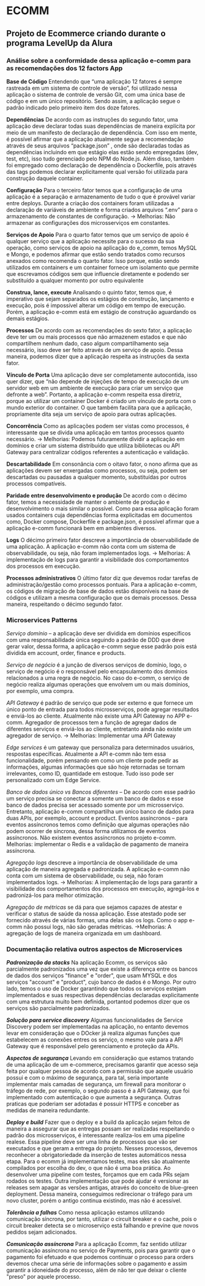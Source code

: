 # ECOMM

## Projeto de Ecommerce criando durante o programa LevelUp da Alura

### Análise sobre a conformidade dessa aplicação e-comm para as recomendações dos 12 factors App

**Base de Código**
Entendendo que “uma aplicação 12 fatores é sempre rastreada em um sistema de controle de versão”, foi utilizado nessa aplicação o sistema de controle de versão Git, com uma única base de código e em um único repositório. Sendo assim, a aplicação segue o padrão indicado pelo primeiro item dos doze fatores.

**Dependências**
De acordo com as instruções do segundo fator, uma aplicação deve declarar todas suas dependências de maneira explícita por meio de um manifesto de declaração de dependência. Com isso em mente, é possível afirmar que a aplicação atualmente segue a recomendação através de seus arquivos “package.json” , onde são declaradas todas as dependências incluindo em que estágio elas estão sendo empregadas (dev, test, etc), isso tudo gerenciado pelo NPM do Node.js. Além disso, também foi empregado como declaração de dependência o Dockerfile, pois através das tags podemos declarar explicitamente qual versão foi utilizada para construção daquele container.

**Configuração**
Para o terceiro fator temos que a configuração de uma aplicação é a separação e armazenamento de tudo o que é provável variar entre deploys. Durante a criação dos containers foram utilizadas a declaração de variáveis de ambiente e forma criados arquivos “.env” para o armazenamento de constantes de configuração.
 -> Melhorias: Não armazenar as configurações dos microsserviços em constantes.

**Serviços de Apoio**
Para o quarto fator temos que um serviço de apoio é qualquer serviço que a aplicação necessite para o sucesso da sua operação, como serviços de apoio na aplicação do e_comm, temos MySQL e Mongo, e podemos afirmar que estão sendo tratados como recursos anexados como recomenda o quarto fator. Isso porque, estão sendo utilizados em containers e um container fornece um isolamento que permite que escrevamos códigos sem que influencie diretamente e podendo ser substituído a qualquer momento por outro equivalente

**Construa, lance, execute**
Analisando o quinto fator, temos que, é imperativo que sejam separados os estágios de construção, lançamento e execução, pois é impossível alterar um código em tempo de execução. Porém, a aplicação e-comm está em estágio de construção aguardando os demais estágios.

**Processos**
De acordo com as recomendações do sexto fator, a aplicação deve ter um ou mais processos que não armazenem estados e que não compartilhem nenhum dado, caso algum compartilhamento seja necessário, isso deve ser feito através de um serviço de apoio. Dessa maneira, podemos dizer que a aplicação respeita as instruções da sexta fator.

**Vínculo de Porta**
Uma aplicação deve ser completamente autocontida, isso quer dizer, que “não depende de injeções de tempo de execução de um servidor web em um ambiente de execução para criar um serviço que defronte a web”. Portanto, a aplicação e-comm respeita essa diretriz, porque ao utilizar um container Docker é criado um vínculo de porta com o mundo exterior do container. O que também facilita para que a aplicação, propriamente dita seja um serviço de apoio para outras aplicações.

**Concorrência**
Como as aplicações podem ser vistas como processos, é interessante que se divida uma aplicação em tantos processos quanto necessário.
 -> Melhorias: Podemos futuramente dividir a aplicação em domínios e criar um sistema distribuído que utiliza bibliotecas ou API Gateway para centralizar códigos referentes a autenticação e validação.

**Descartabilidade**
Em consonância com o oitavo fator, o nono afirma que as aplicações devem ser enxergadas como processos, ou seja, podem ser descartadas ou pausadas a qualquer momento, substituídas por outros processos compatíveis.

**Paridade entre desenvolvimento e produção**
De acordo com o décimo fator, temos a necessidade de manter o ambiente de produção e desenvolvimento o mais similar o possível. Como para essa aplicação foram usados containers cuja dependências forma explicitadas em documentos como, Docker compose, Dockerfile e package.json, é possível afirmar que a aplicação e-comm funcionará bem em ambientes diversos.

**Logs**
O décimo primeiro fator descreve a importância de observabilidade de uma aplicação. A aplicação e-comm não conta com um sistema de observabilidade, ou seja, não foram implementados logs.
 -> Melhorias: A implementação de logs para garantir a visibilidade dos comportamentos dos processos em execução.

**Processos administrativos**
O último fator diz que devemos rodar tarefas de administração/gestão como processos pontuais. Para a aplicação e-comm, os códigos de migração de base de dados estão disponíveis na base de códigos e utilizam a mesma configuração que os demais processos. Dessa maneira, respeitando o décimo segundo fator.

### Microservices Patterns

*Serviço domínio* – a aplicação deve ser dividida em domínios específicos com uma responsabilidade única seguindo a padrão de DDD que deve gerar valor, dessa forma, a aplicação e-comm segue esse padrão pois está dividida em account, order, finance e products.

*Serviço de negócio* é a junção de diversos serviços de domínio, logo, o serviço de negócio é o responsável pelo encapsulamento dos domínios relacionados a uma regra de negócio. No caso do e-comm, o serviço de negócio realiza algumas operações que envolvem um ou mais domínios, por exemplo, uma compra.

*API Gateway* é padrão de serviço que pode ser externo e que fornece um único ponto de entrada para todos microsserviços, pode agregar resultados e enviá-los ao cliente. Atualmente não existe uma API Gateway no APP e-comm.
Agregador de processos tem a função de agregar dados de diferentes serviços e enviá-los ao cliente, entretanto ainda não existe um agregador de serviço.
-> Melhorias: Implementar uma API Gateway

*Edge services* é um gateway que personaliza para determinados usuários, respostas específicas. Atualmente a API e-comm não tem essa funcionalidade, porém pensando em como um cliente pode pedir as informações, algumas informações que são hoje retornadas se tornam irrelevantes, como ID, quantidade em estoque. Tudo isso pode ser personalizado com um Edge Service.

*Banco de dados único vs Bancos diferentes* – De acordo com esse padrão um serviço precisa se conectar a somente um banco de dados e esse banco de dados precisa ser acessado somente por um microsserviço. Entretanto, aplicação e-comm compartilha um único banco de dados para duas APIs, por exemplo, account e product.
Eventos assíncronos – para eventos assíncronos temos como definição que algumas operações não podem ocorrer de síncrona, dessa forma utilizamos de eventos assíncronos. Não existem eventos assíncronos no projeto e-comm.
Melhorias: implementar o Redis e a validação de pagamento de maneira assíncrona.

*Agregação logs* descreve a importância de observabilidade de uma aplicação de maneira agregada e padronizada. A aplicação e-comm não conta com um sistema de observabilidade, ou seja, não foram implementados logs.
 -> Melhorias: A implementação de logs para garantir a visibilidade dos comportamentos dos processos em execução, agregá-los e padronizá-los para melhor otimização.

*Agregação de métricas* se dá para que sejamos capazes de atestar e verificar o status de saúde da nossa aplicação. Esse atestado pode ser fornecido através de várias formas, uma delas são os logs. Como o app e-comm não possui logs, não são geradas métricas.
->Melhorias: A agregação de logs de maneira organizada em um dashboard.

### Documentação relativa outros aspectos de Microservices

***Padronização da stacks***
Na aplicação Ecomm, os serviços são parcialmente padronizados uma vez que existe a diferença entre os bancos de dados dos serviços "finance" e "order", que usam MYSQL e dos serviços "account" e  "product", cujo banco de dados é o Mongo. Por outro lado, temos o uso de Docker garantindo que todos os serviços estejam implementados e suas respectivas dependências declaradas explicitamente com uma estrutura muito bem definida, portantod podemos dizer que os serviços são parcialmente padronizados.

***Solução para service discovery***
Algumas funcionalidades de Service Discovery podem ser implementadas na aplicação, no entanto devemos levar em consideração que o DOcker já realiza algumas funções que estabelecem as conexões entres os serviço, o mesmo vale para a API Gateway que é responsável pelo gerenciamento e proteção da APIs.

***Aspectos de segurança***
Levando em consideração que estamos tratando de uma aplicação de um e-commerce, precisamos garantir que acesso seja feita por qualquer pessoa de acordo com a permissão que aquele usuário possui e com o máximo de segurança, para tal, seria importante implementar mais camadas de segurança, um firewall para monitorar o tráfego de rede, por exemplo, o segundo passo é a API Gateway, que foi implementado com autenticação o que aumenta a segurança. Outras praticas que poderiam ser adotadas é possuir HTTPS e conceber as medidas de maneira redundante.

***Deploy e build***
Fazer que o deploy e a build da aplicação sejam feitos de maneira a assegurar que as entregas possam ser realizadas respeitando o padrão dos microsserviços, é interessante realiza-los em uma pipeline realese. Essa pipeline deve ser uma linha de processos que vão ser executados e que geram a entrega do projeto. Nesses processos, devemos reconhecer a obrigatoriedade da inserção de testes automáticos nessa etapa. Para o ecomm já implementamos testes, mas eles são atualmente compilados por escolha do dev, o que não é uma boa prática. Ao desenvolver uma pipeline com testes, forçamos que em cada PRs sejam rodados os testes. Outra implementação que pode ajudar é versionar as releases sem apagar as versões antigas, através do conceito de blue-green deployment. Dessa maneira, conseguimos redirecionar o tráfego para um novo cluster, porém o antigo continua existindo, mas não é acessível.

***Tolerância a falhas***
Como nessa aplicação estamos utilizando comunicação síncrona, por tanto, utilizar o circuit breaker e o cache, pois o circuit breaker detecta se o microserviço está falhando e previne que novos pedidos sejam adicionados.

***Comunicação assíncrona***
Para a aplicação Ecomm, faz sentido utilizar comunicação assíncrona no serviço de Payments, pois para garantir que o pagamento foi efetuado e que podemos continuar o processo para orders devemos checar uma série de informações sobre o pagamento e assim garantir a idoneidade do processo, além de não ter que deixar o cliente "preso" por aquele processo.
